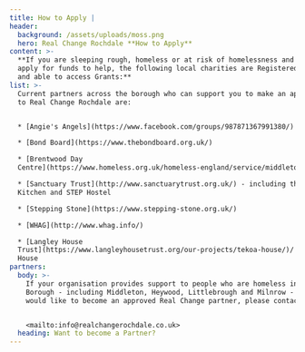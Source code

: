 ```yaml
---
title: How to Apply |
header:
  background: /assets/uploads/moss.png
  hero: Real Change Rochdale **How to Apply**
content: >-
  **If you are sleeping rough, homeless or at risk of homelessness and want to
  apply for funds to help, the following local charities are Registered Partners
  and able to access Grants:**
list: >-
  Current partners across the borough who can support you to make an application
  to Real Change Rochdale are:


  * [Angie's Angels](https://www.facebook.com/groups/987871367991380/)

  * [Bond Board](https://www.thebondboard.org.uk/)

  * [Brentwood Day
  Centre](https://www.homeless.org.uk/homeless-england/service/middleton-day-centre)

  * [Sanctuary Trust](http://www.sanctuarytrust.org.uk/) - including the Soup
  Kitchen and STEP Hostel

  * [Stepping Stone](https://www.stepping-stone.org.uk/)

  * [WHAG](http://www.whag.info/)

  * [Langley House
  Trust](https://www.langleyhousetrust.org/our-projects/tekoa-house/)/ Tekoa
  House
partners:
  body: >-
    If your organisation provides support to people who are homeless in Rochdale
    Borough - including Middleton, Heywood, Littlebrough and Milnrow - and you
    would like to become an approved Real Change partner, please contact us at:


    <mailto:info@realchangerochdale.co.uk>
  heading: Want to become a Partner?
---
```


